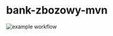 # bank-zbozowy-mvn

![example workflow](https://github.com/kofall/bank-zbozowy-mvn/actions/workflows/ci.yml/badge.svg)
